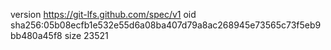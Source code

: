 version https://git-lfs.github.com/spec/v1
oid sha256:05b08ecfb1e532e55d6a08ba407d79a8ac268945e73565c73f5eb9bb480a45f8
size 23521
